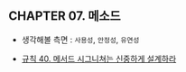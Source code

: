 ## CHAPTER 07. 메소드
- 생각해볼 측면 : `사용성`, `안정성`, `유연성`

* [규칙 40. 메서드 시그니쳐는 신중하게 설계하라](chapter07/item-40.md)